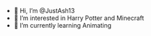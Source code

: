 - 👋 Hi, I’m @JustAsh13
- 👀 I’m interested in Harry Potter and Minecraft
- 🌱 I’m currently learning Animating

<!---
JustAsh13/JustAsh13 is a ✨ special ✨ repository because its `README.md` (this file) appears on your GitHub profile.
You can click the Preview link to take a look at your changes.
--->
